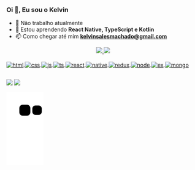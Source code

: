 ### Oi 👋, Eu sou o Kelvin

- 🔭 Não trabalho atualmente
- 🌱 Estou aprendendo **React Native, TypeScript e Kotlin**
- 📫 Como chegar até mim **kelvinsalesmachado@gmail.com**

<div align="center">
  <a href="https://github.com/K3lvinBr">
  <img height="180em" src="https://github-readme-stats.vercel.app/api?username=K3lvinBr&show_icons=true&theme=dark&include_all_commits=true&count_private=true" />
  <img height="180em" src="https://github-readme-stats.vercel.app/api/top-langs/?username=K3lvinBr&layout=compact&langs_count=7&theme=dark" />
</div>

<div style="display: inline_block"><br>
  <img align="center" alt="html" height="30" width="40" src="https://cdn.jsdelivr.net/gh/devicons/devicon/icons/html5/html5-original.svg" />
  <img align="center" alt="css" height="30" width="40" src="https://cdn.jsdelivr.net/gh/devicons/devicon/icons/css3/css3-original.svg" />
  <img align="center" alt="js" height="30" width="40" src="https://cdn.jsdelivr.net/gh/devicons/devicon/icons/javascript/javascript-original.svg" />
  <img align="center" alt="ts" height="30" width="40" src="https://cdn.jsdelivr.net/gh/devicons/devicon/icons/typescript/typescript-original.svg" />   
  <img align="center" alt="react" height="30" width="40" src="https://cdn.jsdelivr.net/gh/devicons/devicon/icons/react/react-original-wordmark.svg" />
  <img align="center" alt="native" height="30" width="40" src="https://cdn.jsdelivr.net/gh/devicons/devicon/icons/react/react-original.svg" />
  <img align="center" alt="redux" height="30" width="40" src="https://cdn.jsdelivr.net/gh/devicons/devicon/icons/redux/redux-original.svg" />    
  <img align="center" alt="node" height="30" width="40" src="https://cdn.jsdelivr.net/gh/devicons/devicon/icons/nodejs/nodejs-original.svg" />
  <img align="center" alt="ex" height="30" width="40" src="https://cdn.jsdelivr.net/gh/devicons/devicon/icons/express/express-original.svg" />
  <img align="center" alt="mongo" height="30" width="40" src="https://cdn.jsdelivr.net/gh/devicons/devicon/icons/mongodb/mongodb-original.svg" />       
</div>

##
 
<div>
  <a href="https://www.linkedin.com/in/kelvin-sales-54306321a"><img src="https://img.shields.io/badge/linkedin-%230077B5.svg?style=for-the-badge&logo=linkedin&logoColor=white"></a>
  <a href="mailto:kelvinsalesmachado@gmail.com"><img src="https://img.shields.io/badge/Gmail-D14836?style=for-the-badge&logo=gmail&logoColor=white"></a>
</div>

 ![Snake animation](https://github.com/K3lvinBr/K3lvinBr/blob/output/github-contribution-grid-snake.svg)
